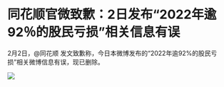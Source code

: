 # 同花顺官微致歉：2日发布“2022年逾92％的股民亏损”相关信息有误

2月2日，@同花顺 发文致歉称，今日本微博发布的“2022年逾92%的股民亏损”相关微博信息有误，现已删除。

![](https://inews.gtimg.com/newsapp_bt/0/15640609649/1000)


